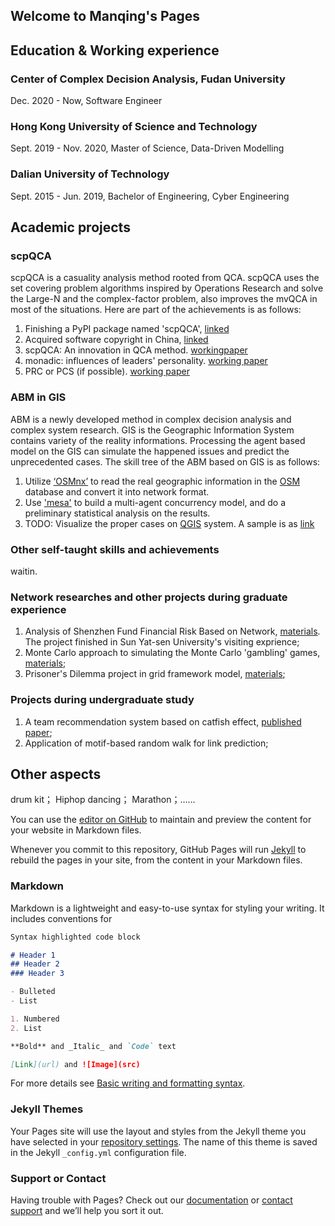 ## Welcome to Manqing's Pages

## Education & Working experience
### Center of Complex Decision Analysis, Fudan University 
Dec. 2020 - Now, Software Engineer
### Hong Kong University of Science and Technology 
Sept. 2019 - Nov. 2020, Master of Science, Data-Driven Modelling
### Dalian University of Technology 
Sept. 2015 - Jun. 2019, Bachelor of Engineering, Cyber Engineering

## Academic projects
### scpQCA
scpQCA is a casuality analysis method rooted from QCA. scpQCA uses the set covering problem algorithms inspired by Operations Research and solve the Large-N and the complex-factor problem, also improves the mvQCA in most of the situations. Here are part of the achievements is as follows:
1. Finishing a PyPI package named 'scpQCA', [linked](https://pypi.org/project/scpQCA/#files)
2. Acquired software copyright in China, [linked](.jpg)
3. scpQCA: An innovation in QCA method. [workingpaper](.pdf)
4. monadic: influences of leaders' personality. [working paper](.pdf)
5. PRC or PCS (if possible). [working paper](.pdf)

### ABM in GIS
ABM is a newly developed method in complex decision analysis and complex system research. GIS is the Geographic Information System contains variety of the reality informations. Processing the agent based model on the GIS can simulate the happened issues and predict the unprecedented cases. The skill tree of the ABM based on GIS is as follows:
1. Utilize [‘OSMnx’](https://pypi.org/project/osmnx/) to read the real geographic information in the [OSM](https://www.openstreetmap.org/#map=11/31.2211/121.5934) database and convert it into network format.
2. Use ['mesa'](https://pypi.org/project/Mesa/) to build a multi-agent concurrency model, and do a preliminary statistical analysis on the results.
3. TODO: Visualize the proper cases on [QGIS](https://www.qgis.org/en/site/) system. A sample is as [link](todo)

### Other self-taught skills and achievements
waitin.

### Network researches and other projects during graduate experience
1. Analysis of Shenzhen Fund Financial Risk Based on Network, [materials](Intern_report.pdf). The project finished in Sun Yat-sen University's visiting exprience;
2. Monte Carlo approach to simulating the Monte Carlo 'gambling' games, [materials](report_fmq.pdf);
3. Prisoner's Dilemma project in grid framework model, [materials](Dilemma.pdf);

### Projects during undergraduate study
1. A team recommendation system based on catfish effect, [published paper](https://ieeexplore.ieee.org/document/8611605);
2. Application of motif-based random walk for link prediction;

## Other aspects
drum kit；
Hiphop dancing；
Marathon；……


You can use the [editor on GitHub](https://github.com/manqingfu/manqingfu.github.io/edit/main/index.md) to maintain and preview the content for your website in Markdown files.

Whenever you commit to this repository, GitHub Pages will run [Jekyll](https://jekyllrb.com/) to rebuild the pages in your site, from the content in your Markdown files.

### Markdown

Markdown is a lightweight and easy-to-use syntax for styling your writing. It includes conventions for

```markdown
Syntax highlighted code block

# Header 1
## Header 2
### Header 3

- Bulleted
- List

1. Numbered
2. List

**Bold** and _Italic_ and `Code` text

[Link](url) and ![Image](src)
```

For more details see [Basic writing and formatting syntax](https://docs.github.com/en/github/writing-on-github/getting-started-with-writing-and-formatting-on-github/basic-writing-and-formatting-syntax).

### Jekyll Themes

Your Pages site will use the layout and styles from the Jekyll theme you have selected in your [repository settings](https://github.com/manqingfu/manqingfu.github.io/settings/pages). The name of this theme is saved in the Jekyll `_config.yml` configuration file.

### Support or Contact

Having trouble with Pages? Check out our [documentation](https://docs.github.com/categories/github-pages-basics/) or [contact support](https://support.github.com/contact) and we’ll help you sort it out.

